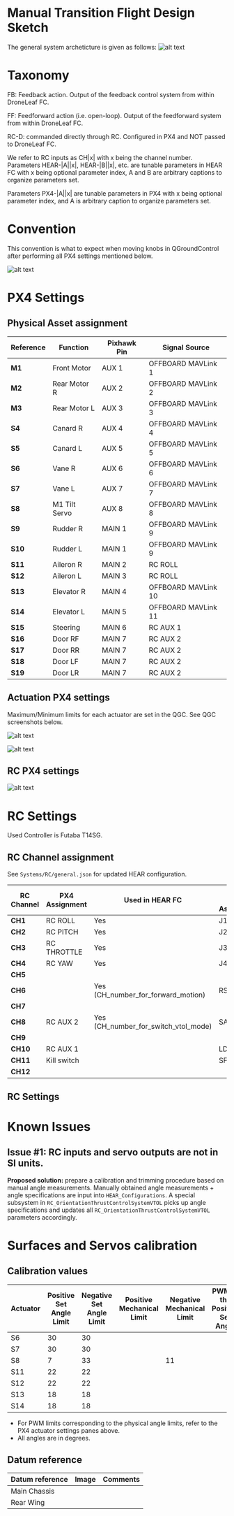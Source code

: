 # Manual Transition Flight Design Sketch

The general system archeticture is given as follows:
![alt text](Media/system_arch.drawio.png)


# Taxonomy
FB: Feedback action. Output of the feedback control system from within DroneLeaf FC. 

FF: Feedforward action (i.e. open-loop). Output of the feedforward system from within DroneLeaf FC.

RC-D: commanded directly through RC. Configured in PX4 and NOT passed to DroneLeaf FC.

We refer to RC inputs as CH|x| with x being the channel number. 
Parameters HEAR-|A||x|, HEAR-|B||x|, etc. are tunable parameters in HEAR FC with x being optional parameter index, A and B are arbitrary captions to organize parameters set.

Parameters PX4-|A||x| are tunable parameters in PX4 with x being optional parameter index, and A is arbitrary caption to organize parameters set.

# Convention
This convention is what to expect when moving knobs in QGroundControl after performing all PX4 settings mentioned below.

![alt text](Media/image-7.png)


# PX4 Settings
## Physical Asset assignment
| **Reference** | **Function**  | **Pixhawk Pin** | **Signal Source**  |
|---------------|---------------|-----------------|--------------------|
| **M1**        | Front Motor   | AUX 1           | OFFBOARD MAVLink 1 |
| **M2**        | Rear Motor R  | AUX 2           | OFFBOARD MAVLink 2 |
| **M3**        | Rear Motor L  | AUX 3           | OFFBOARD MAVLink 3 |
| **S4**        | Canard R      | AUX 4           | OFFBOARD MAVLink 4 |
| **S5**        | Canard L      | AUX 5           | OFFBOARD MAVLink 5 |
| **S6**        | Vane R        | AUX 6           | OFFBOARD MAVLink 6 |
| **S7**        | Vane L        | AUX 7           | OFFBOARD MAVLink 7 |
| **S8**        | M1 Tilt Servo | AUX 8           | OFFBOARD MAVLink 8 |
| **S9**        | Rudder R      | MAIN 1          | OFFBOARD MAVLink 9 |
| **S10**       | Rudder L      | MAIN 1          | OFFBOARD MAVLink 9 |
| **S11**       | Aileron R     | MAIN 2          | RC ROLL            |
| **S12**       | Aileron L     | MAIN 3          | RC ROLL            |
| **S13**       | Elevator R    | MAIN 4          | OFFBOARD MAVLink 10|
| **S14**       | Elevator L    | MAIN 5          | OFFBOARD MAVLink 11|
| **S15**       | Steering      | MAIN 6          | RC AUX 1           |
| **S16**       | Door RF       | MAIN 7          | RC AUX 2           |
| **S17**       | Door RR       | MAIN 7          | RC AUX 2           |
| **S18**       | Door LF       | MAIN 7          | RC AUX 2           |
| **S19**       | Door LR       | MAIN 7          | RC AUX 2           |


## Actuation PX4 settings
Maximum/Minimum limits for each actuator are set in the QGC. See QGC screenshots below.

![alt text](Media/image-5.png)

![alt text](Media/image-6.png)

## RC PX4 settings

![alt text](Media/image.png)

# RC Settings
Used Controller is Futaba T14SG.
## RC Channel assignment
See `Systems/RC/general.json` for updated HEAR configuration.

| **RC Channel** | **PX4 Assignment** | **Used in HEAR FC** | **Futaba T14SG Assignment** |
|----------------|--------------------|---------------------|-----------------------------|
| **CH1**        | RC ROLL            | Yes                 | J1                          |
| **CH2**        | RC PITCH           | Yes                 | J2                          |
| **CH3**        | RC THROTTLE        | Yes                 | J3                          |
| **CH4**        | RC YAW             | Yes                 | J4                          |
| **CH5**        |                    |                     |                             |
| **CH6**        |                    | Yes (CH_number_for_forward_motion)   | RS                          |
| **CH7**        |                    |                     |                             |
| **CH8**        | RC AUX 2           | Yes (CH_number_for_switch_vtol_mode)                | SA                          |
| **CH9**        |                    |                     |                             |
| **CH10**       | RC AUX 1           |                     | LD                          |
| **CH11**       | Kill switch        |                     | SF                          |
| **CH12**       |                    |                     |                             |

## RC Settings




# Known Issues
## Issue #1: RC inputs and servo outputs are not in SI units.

**Proposed solution:** prepare a calibration and trimming procedure based on manual angle measurements. Manually obtained angle measurements + angle specifications are input into `HEAR_Configurations`. A special subsystem in `RC_OrientationThrustControlSystemVTOL` picks up angle specifications and updates all `RC_OrientationThrustControlSystemVTOL` parameters accordingly.


# Surfaces and Servos calibration
## Calibration values

| Actuator 	| Positive Set Angle Limit 	| Negative Set Angle Limit 	| Positive Mechanical Limit 	| Negative Mechanical Limit 	| PWM at the Positive Set Angle 	| PWM at the Negative Set Angle 	| PWM at the Positive Mechanical Limit 	| PWM at the Negative Mechanical Limit 	| Zero Angle Reference wrt datum 	|
|----------	|--------------------------	|--------------------------	|---------------------------	|---------------------------	|-------------------------------	|-------------------------------	|--------------------------------------	|--------------------------------------	|--------------------------------	|
| S6       	| 30                       	| 30                       	|                           	|                           	|                               	|                               	|                                      	|                                      	|                                	|
| S7       	| 30                       	| 30                       	|                           	|                           	|                               	|                               	|                                      	|                                      	|                                	|
| S8       	| 7                        	| 33                       	|                           	| 11                        	|                               	|                               	|                                      	|                                      	|                                	|
| S11      	| 22                       	| 22                       	|                           	|                           	|                               	|                               	|                                      	|                                      	|                                	|
| S12      	| 22                       	| 22                       	|                           	|                           	|                               	|                               	|                                      	|                                      	|                                	|
| S13      	| 18                       	| 18                       	|                           	|                           	|                               	|                               	|                                      	|                                      	|                                	|
| S14      	| 18                       	| 18                       	|                           	|                           	|                               	|                               	|                                      	|                                      	|                                	|
* For PWM limits corresponding to the physical angle limits, refer to the PX4 actuator settings panes above.
* All angles are in degrees.

## Datum reference

| Datum reference 	| Image 	| Comments 	|
|-----------------	|-------	|----------	|
| Main Chassis    	|       	|          	|
| Rear Wing       	|       	|          	|


